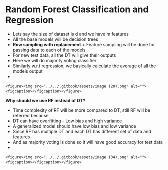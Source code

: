 # Random Forest Classification and Regression

* &#x20;Lets say the size of dataset is d and we have m features
* All the base models will be decision trees
* **Row sampling with replacement** + Feature sampling will be done for passing data to each of the models
* For new test data, all the DT will give their outputs
* Here we will do majority voting classifier
* Similarly w.r.t regression, we basically calculate the average of all the models output
*

    <figure><img src="../../.gitbook/assets/image (20).png" alt=""><figcaption></figcaption></figure>

**Why should we use RF instead of DT?**

* Time complexity of RF will be more compared to DT, still RF will be referred because
* DT can have overfitting - Low bias and high variance
* A generalized model should have low bias and low variance
* Since RF has multiple DT and each DT has different set of data and features
* And as majority voting is done so it will have good accuracy for test data
*

    <figure><img src="../../.gitbook/assets/image (34).png" alt=""><figcaption></figcaption></figure>

